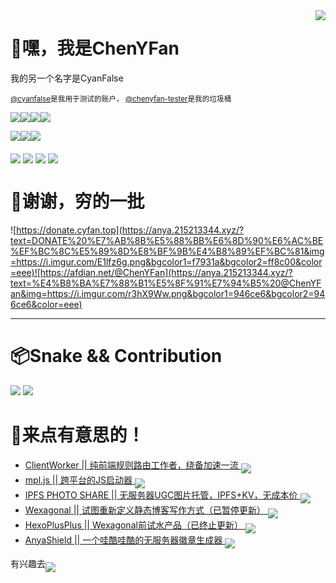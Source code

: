 <img align='right' src='https://i.imgur.com/HT8q4xC.png'>

# 👋嘿，我是ChenYFan

我的另一个名字是CyanFalse

<sub>[@cyanfalse](https://github.com/cyanfalse)是我用于测试的账户， [@chenyfan-tester](https://github.com/chenyfan-tester)是我的垃圾桶</sub>

<img align='middle' src='https://anya.215213344.xyz/?text=%E6%98%AF%E5%AD%A6%E7%94%9F%EF%BC%81%E7%9D%BE%E8%B4%B5%E7%9A%84%E7%B4%AB%E8%89%B2%EF%BC%81&img=https://i.imgur.com/QncNJJ1.png&bgcolor1=a371f7&bgcolor2=8957e5'></img><img align='middle' src='https://anya.215213344.xyz/?text=♂&bgcolor1=b100ffd9&img=https://i.imgur.com/dGqcpPU.jpg'></img><img align='middle' src='https://anya.215213344.xyz/?text=VSCode&bgcolor1=24aff2&bgcolor2=0075b8&img=https://i.imgur.com/XksHKIV.jpg'></img><img align='middle' src='https://anya.215213344.xyz/?text=JavaScript&bgcolor1=f7df37&bgcolor2=f7df37&color=333&img=https://i.imgur.com/de9PXVn.jpg'></img>

[<img align='middle' src='https://anya.215213344.xyz/?bgcolor1=f7a433&bgcolor2=ffdaad&color=fff&text=CloudFlareWorker&img=https://workers.cloudflare.com/resources/logo/logo.svg'></img>](https://workers.cloudflare.com/)[<img align='middle' src='https://anya.215213344.xyz/?text=Vercel&img=https://i.imgur.com/4xpzZlA.png&bgcolor1=000&bgcolor2=000'></img>](https://vercel.com/)[<img align='middle' src='https://anya.215213344.xyz/?text=Azure&img=https://i.imgur.com/YxxZfOo.png&bgcolor1=38c9f3&bgcolor2=074c90'></img>](https://azure.com/)

[<img align='middle' src='https://anya.215213344.xyz/?text=Telegram%20@ChenYFan&bgcolor1=30a3e6&bgcolor2=30a3e6&img=https://i.imgur.com/7qo9t7X.jpg'></img>](https://t.me/chenyfan) [<img align='middle' src='https://anya.215213344.xyz/?text=V2EX%20@ChenYFan&img=https://i.imgur.com/PAcMd7y.png&bgcolor1=eee&bgcolor2=ccc&color=333'></img>](https://v2ex.com/member/ChenYFan) [<img align='middle' src='https://anya.215213344.xyz/?text=Mail%20to%20chenyf@cyfan.top&bgcolor1=fff&bgcolor2=eee&img=https://i.imgur.com/5L7CbqA.png&color=555'></img>](mailto:chenyf@cyfan.top) [<img align='middle' src='https://anya.215213344.xyz/?text=Twitter%20@ChenYF_OHHH&bgcolor1=1d9bf0&bgcolor2=30a3e6&img=https://i.imgur.com/dpqSHIL.png'></img>](https://twitter.com/ChenYF_OHHH)


# 🍻谢谢，穷的一批

![https://donate.cyfan.top](https://anya.215213344.xyz/?text=DONATE%20%E7%AB%8B%E5%88%BB%E6%8D%90%E6%AC%BE%EF%BC%8C%E5%89%8D%E8%BF%9B%E4%B8%89%EF%BC%81&img=https://i.imgur.com/E1lfz6g.png&bgcolor1=f7931a&bgcolor2=ff8c00&color=eee)![https://afdian.net/@ChenYFan](https://anya.215213344.xyz/?text=%E4%B8%BA%E7%88%B1%E5%8F%91%E7%94%B5%20@ChenYFan&img=https://i.imgur.com/r3hX9Ww.png&bgcolor1=946ce6&bgcolor2=946ce6&color=eee)

---

# 📦Snake && Contribution
![](https://github-readme-stats.vercel.app/api/?username=ChenYFan&show_icons=true&title_color=fff&icon_color=79ff97&text_color=9f9f9f&bg_color=151515)
![](https://snakegithub.pages.dev/github-contribution-grid-snake.svg)


# 👀来点有意思的！

- [ClientWorker || 纯前端规则路由工作者，绕备加速一流 <img align='middle' src='https://anya.215213344.xyz/?repo=ChenYFan/ClientWorker'></img>](https://github.com/ChenYFan/ClientWorker)
- [mpl.js || 跨平台的JS启动器 <img align='middle' src='https://anya.215213344.xyz/?repo=CrazyCreativeDream/mpl.js'></img>](https://github.com/CrazyCreativeDream/mpl.js)
- [IPFS PHOTO SHARE || 无服务器UGC图片托管，IPFS+KV，无成本价 <img align='middle' src='https://anya.215213344.xyz/?repo=ChenYFan-Tester/IPFS_PHOTO_SHARE'></img>](https://github.com/ChenYFan-Tester/IPFS_PHOTO_SHARE)
- [Wexagonal || 试图重新定义静态博客写作方式（已暂停更新）  <img align='middle' src='https://anya.215213344.xyz/?repo=Wexagonal/Wexagonal'></img>](https://github.com/Wexagonal/Wexagonal)
- [HexoPlusPlus || Wexagonal前试水产品（已终止更新）  <img align='middle' src='https://anya.215213344.xyz/?repo=Hexoplusplus/Hexoplusplus'></img>](https://github.com/Hexoplusplus/Hexoplusplus)
- [AnyaShield || 一个哇酷哇酷的无服务器徽章生成器 <img align='middle' src='https://anya.215213344.xyz/?repo=ChenYFan/AnyaShield'></img>](https://github.com/ChenYFan/AnyaShield)

有兴趣去[<img align='middle' src='https://anya.215213344.xyz/?text=%E7%9C%8B%E7%9C%8B%E5%8D%9A%E5%AE%A2%EF%BC%81&img=https://avatars.githubusercontent.com/u/53730587&bgcolor1=fff&bgcolor2=eee&color=666'></img>](https://blog.cyfan.top)

